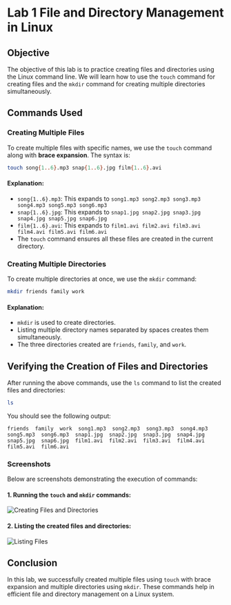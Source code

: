 # Lab 1 File and Directory Management in Linux

## Objective
The objective of this lab is to practice creating files and directories using the Linux command line. We will learn how to use the `touch` command for creating files and the `mkdir` command for creating multiple directories simultaneously.

## Commands Used
### Creating Multiple Files
To create multiple files with specific names, we use the `touch` command along with **brace expansion**. The syntax is:
```bash
touch song{1..6}.mp3 snap{1..6}.jpg film{1..6}.avi
```
#### Explanation:
- `song{1..6}.mp3`: This expands to `song1.mp3 song2.mp3 song3.mp3 song4.mp3 song5.mp3 song6.mp3`
- `snap{1..6}.jpg`: This expands to `snap1.jpg snap2.jpg snap3.jpg snap4.jpg snap5.jpg snap6.jpg`
- `film{1..6}.avi`: This expands to `film1.avi film2.avi film3.avi film4.avi film5.avi film6.avi`
- The `touch` command ensures all these files are created in the current directory.

### Creating Multiple Directories
To create multiple directories at once, we use the `mkdir` command:
```bash
mkdir friends family work
```
#### Explanation:
- `mkdir` is used to create directories.
- Listing multiple directory names separated by spaces creates them simultaneously.
- The three directories created are `friends`, `family`, and `work`.

## Verifying the Creation of Files and Directories
After running the above commands, use the `ls` command to list the created files and directories:
```bash
ls
```
You should see the following output:
```
friends  family  work  song1.mp3  song2.mp3  song3.mp3  song4.mp3  song5.mp3  song6.mp3  snap1.jpg  snap2.jpg  snap3.jpg  snap4.jpg  snap5.jpg  snap6.jpg  film1.avi  film2.avi  film3.avi  film4.avi  film5.avi  film6.avi
```

### Screenshots
Below are screenshots demonstrating the execution of commands:

#### 1. Running the `touch` and `mkdir` commands:
![Creating Files and Directories](screenshots/create_files_dirs.png)

#### 2. Listing the created files and directories:
![Listing Files](screenshots/list_files.png)

## Conclusion
In this lab, we successfully created multiple files using `touch` with brace expansion and multiple directories using `mkdir`. These commands help in efficient file and directory management on a Linux system.

